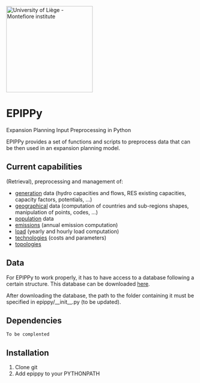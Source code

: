 <a href="https://www.montefiore.uliege.be/"><img src="https://www.montefiore.uliege.be/upload/docs/image/svg-xml/2019-04/montefiore_institute.svg" alt="University of Liège - Montefiore institute" width="230px"></a>

# EPIPPy
Expansion Planning Input Preprocessing in Python

EPIPPy provides a set of functions and scripts to preprocess data that can be then used in an expansion planning model.

## Current capabilities

(Retrieval), preprocessing and management of:
- <a href="https://github.com/montefesp/epippy/tree/master/epippy/generation">generation</a> data (hydro capacities and flows, RES existing capacities, capacity factors, potentials, ...)
- <a href="https://github.com/montefesp/epippy/tree/master/epippy/geographics">geographical</a> data (computation of countries and sub-regions shapes, manipulation of points, codes, ...)
- <a href="https://github.com/montefesp/epippy/tree/master/epippy/indicators/population">population</a> data
- <a href="https://github.com/montefesp/epippy/tree/master/epippy/indicators/emissions">emissions</a> (annual emission computation)
- <a href="https://github.com/montefesp/epippy/tree/master/epippy/load">load</a> (yearly and hourly load computation)
- <a href="https://github.com/montefesp/epippy/tree/master/epippy/technologies">technologies</a> (costs and parameters)
- <a href="https://github.com/montefesp/epippy/tree/master/epippy/topologies">topologies</a>

## Data

For EPIPPy to work properly, it has to have access to a database following a certain structure. This database can be downloaded <a href="ttps://zenodo.org/record/5519081">here</a>.

After downloading the database, the path to the folder containing it must be specified in epippy/\_\_init\_\_.py (to be updated).

## Dependencies
`To be complented`

## Installation

1. Clone git
2. Add epippy to your PYTHONPATH
